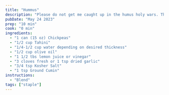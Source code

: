 ```yaml
---
title: "Hummus"
description: "Please do not get me caught up in the humus holy wars. This tastes better than Sabra which is my KPI here"
pubDate: "May 24 2023"
prep: "10 min"
cook: "0 min"
ingredients:
  - "1 can (15 oz) Chickpeas"
  - "1/2 cup Tahini"
  - "1/4-1/2 cup water depending on desired thickness"
  - "1/2 cup olive oil"
  - "1 1/2 tbs lemon juice or vinegar"
  - "3 cloves fresh or 1 tsp dried garlic"
  - "3/4 tsp Kosher Salt"
  - "1 tsp Ground Cumin"
instructions:
  - "Blend"
tags: ["staple"]
---
```


